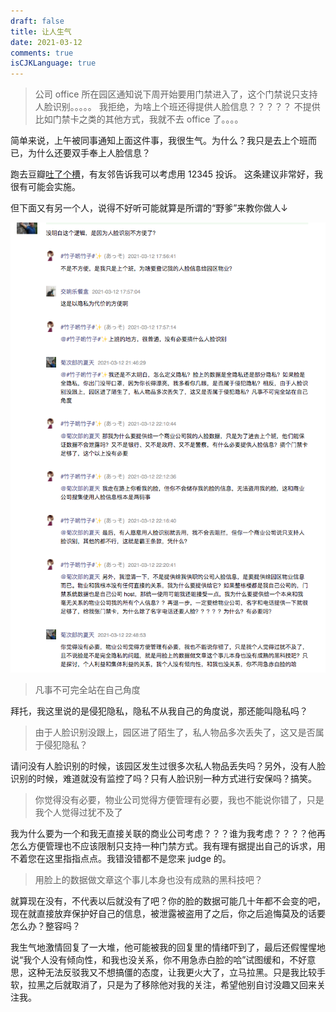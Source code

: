 ```yaml
---
draft: false
title: 让人生气
date: 2021-03-12
comments: true
isCJKLanguage: true
---
```



> 公司 office 所在园区通知说下周开始要用门禁进入了，这个门禁说只支持人脸识别。。。。。
> 我拒绝，为啥上个班还得提供人脸信息？？？？？
> 不提供比如门禁卡之类的其他方式，我就不去 office 了。。。。

简单来说，上午被同事通知上面这件事，我很生气。为什么？我只是去上个班而已，为什么还要双手奉上人脸信息？

跑去豆瓣[吐了个槽](https://www.douban.com/people/MoNoMilky/status/3341117701/)，有友邻告诉我可以考虑用 12345 投诉。
这条建议非常好，我很有可能会实施。

但下面又有另一个人，说得不好听可能就算是所谓的“野爹”来教你做人↓

![](../../assets/images/face-bad.png)

> 凡事不可完全站在自己角度

拜托，我这里说的是侵犯隐私，隐私不从我自己的角度说，那还能叫隐私吗？

> 由于人脸识别没跟上，园区进了陌生了，私人物品多次丢失了，这又是否属于侵犯隐私？

请问没有人脸识别的时候，该园区发生过很多次私人物品丢失吗？另外，没有人脸识别的时候，难道就没有监控了吗？只有人脸识别一种方式进行安保吗？搞笑。

> 你觉得没有必要，物业公司觉得方便管理有必要，我也不能说你错了，只是我个人觉得过犹不及了

我为什么要为一个和我无直接关联的商业公司考虑？？？谁为我考虑？？？？他再怎么方便管理也不应该限制只支持一种门禁方式。我有理有据提出自己的诉求，用不着您在这里指指点点。我错没错都不是您来 judge 的。

> 用脸上的数据做文章这个事儿本身也没有成熟的黑科技吧？

就算现在没有，不代表以后就没有了吧？你的脸的数据可能几十年都不会变的吧，现在就直接放弃保护好自己的信息，被泄露被盗用了之后，你之后追悔莫及的话要怎么办？整容吗？


我生气地激情回复了一大堆，他可能被我的回复里的情绪吓到了，最后还假惺惺地说“我个人没有倾向性，和我也没关系，你不用急赤白脸的哈”试图缓和，不好意思，这种无法反驳我又不想搞僵的态度，让我更火大了，立马拉黑。只是我比较手软，拉黑之后就取消了，只是为了移除他对我的关注，希望他别自讨没趣又回来关注我。
